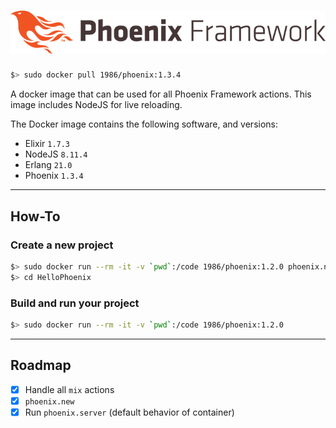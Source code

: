 # ![Logo](logo.png)

```sh
$> sudo docker pull 1986/phoenix:1.3.4
```

A docker image that can be used for all Phoenix Framework actions.
This image includes NodeJS for live reloading.

The Docker image contains the following software, and versions:
- Elixir `1.7.3`
- NodeJS `8.11.4`
- Erlang `21.0`
- Phoenix `1.3.4`

---

## How-To

### Create a new project  
```sh
$> sudo docker run --rm -it -v `pwd`:/code 1986/phoenix:1.2.0 phoenix.new helloPhoenix
$> cd HelloPhoenix
```

### Build and run your project  
```sh
$> sudo docker run --rm -it -v `pwd`:/code 1986/phoenix:1.2.0
```

---

## Roadmap
- [x] Handle all `mix` actions
- [x] `phoenix.new`
- [x] Run `phoenix.server` (default behavior of container)
